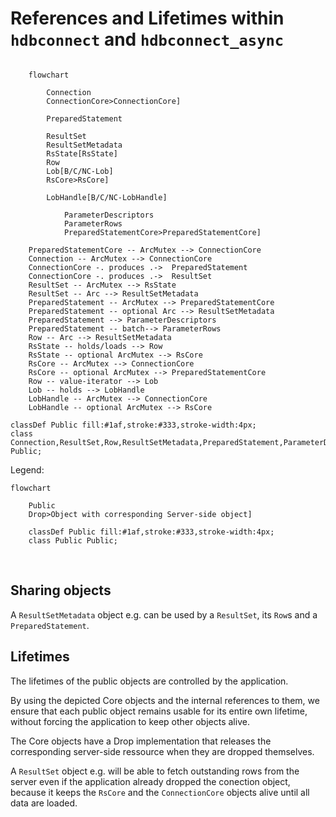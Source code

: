 # References and Lifetimes within `hdbconnect` and `hdbconnect_async`

```mermaid

    flowchart

        Connection
        ConnectionCore>ConnectionCore]

        PreparedStatement

        ResultSet
        ResultSetMetadata
        RsState[RsState]
        Row
        Lob[B/C/NC-Lob]
        RsCore>RsCore]

        LobHandle[B/C/NC-LobHandle]

            ParameterDescriptors
            ParameterRows
            PreparedStatementCore>PreparedStatementCore]

    PreparedStatementCore -- ArcMutex --> ConnectionCore
    Connection -- ArcMutex --> ConnectionCore
    ConnectionCore -. produces .->  PreparedStatement
    ConnectionCore -. produces .->  ResultSet
    ResultSet -- ArcMutex --> RsState
    ResultSet -- Arc --> ResultSetMetadata
    PreparedStatement -- ArcMutex --> PreparedStatementCore
    PreparedStatement -- optional Arc --> ResultSetMetadata
    PreparedStatement --> ParameterDescriptors
    PreparedStatement -- batch--> ParameterRows
    Row -- Arc --> ResultSetMetadata
    RsState -- holds/loads --> Row
    RsState -- optional ArcMutex --> RsCore
    RsCore -- ArcMutex --> ConnectionCore
    RsCore -- optional ArcMutex --> PreparedStatementCore
    Row -- value-iterator --> Lob
    Lob -- holds --> LobHandle
    LobHandle -- ArcMutex --> ConnectionCore
    LobHandle -- optional ArcMutex --> RsCore

classDef Public fill:#1af,stroke:#333,stroke-width:4px;
class Connection,ResultSet,Row,ResultSetMetadata,PreparedStatement,ParameterDescriptors,Lob Public;
```

Legend:

```mermaid
flowchart

    Public
    Drop>Object with corresponding Server-side object]

    classDef Public fill:#1af,stroke:#333,stroke-width:4px;
    class Public Public;
```

<br>

## Sharing objects

A `ResultSetMetadata` object e.g. can be used by a `ResultSet`, its `Row`s and a `PreparedStatement`.

## Lifetimes

The lifetimes of the public objects are controlled by the application.

By using the depicted Core objects and the internal references to them,
we ensure that each public object remains usable for its entire own lifetime,
without forcing the application to keep other objects alive.

The Core objects have a Drop implementation that releases the corresponding server-side ressource
when they are dropped themselves.

A `ResultSet` object e.g. will be able to fetch outstanding rows from the server
even if the application already dropped the conection object,
because it keeps the `RsCore` and the `ConnectionCore` objects alive until all data
are loaded.
